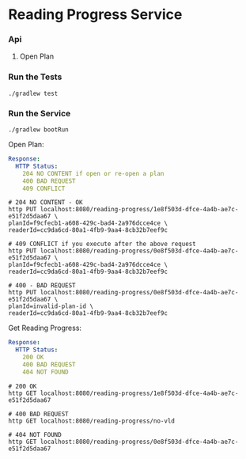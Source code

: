 # Reading Progress Service


### Api

1. Open Plan




### Run the Tests

`./gradlew test`


### Run the Service

`./gradlew bootRun`

Open Plan:
```yaml
Response:
  HTTP Status:
    204 NO CONTENT if open or re-open a plan
    400 BAD REQUEST
    409 CONFLICT
```

```shell
# 204 NO CONTENT - OK
http PUT localhost:8080/reading-progress/1e8f503d-dfce-4a4b-ae7c-e51f2d5daa67 \
planId=f9cfecb1-a608-429c-bad4-2a976dcce4ce \
readerId=cc9da6cd-80a1-4fb9-9aa4-8cb32b7eef9c 
```
 
```shell
# 409 CONFLICT if you execute after the above request
http PUT localhost:8080/reading-progress/0e8f503d-dfce-4a4b-ae7c-e51f2d5daa67 \
planId=f9cfecb1-a608-429c-bad4-2a976dcce4ce \
readerId=cc9da6cd-80a1-4fb9-9aa4-8cb32b7eef9c 
```

```shell
# 400 - BAD REQUEST
http PUT localhost:8080/reading-progress/0e8f503d-dfce-4a4b-ae7c-e51f2d5daa67 \
planId=invalid-plan-id \
readerId=cc9da6cd-80a1-4fb9-9aa4-8cb32b7eef9c 
```



Get Reading Progress:
```yaml
Response:
  HTTP Status:
    200 OK
    400 BAD REQUEST
    404 NOT FOUND
```

```shell
# 200 OK
http GET localhost:8080/reading-progress/1e8f503d-dfce-4a4b-ae7c-e51f2d5daa67
```

```shell
# 400 BAD REQUEST
http GET localhost:8080/reading-progress/no-vld
```

```shell
# 404 NOT FOUND
http GET localhost:8080/reading-progress/0e8f503d-dfce-4a4b-ae7c-e51f2d5daa67
```